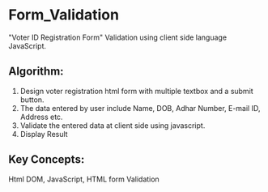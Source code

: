 # Form_Validation
"Voter ID Registration Form" Validation using client side language JavaScript.

## Algorithm: 
  1. Design voter registration html form with multiple textbox and a submit button. 
  2. The data entered by user include Name, DOB, Adhar Number, E-mail ID, Address etc.
  3. Validate the entered data at client side using javascript.
  4. Display Result 
## Key Concepts: 
  Html DOM, JavaScript, HTML form Validation
